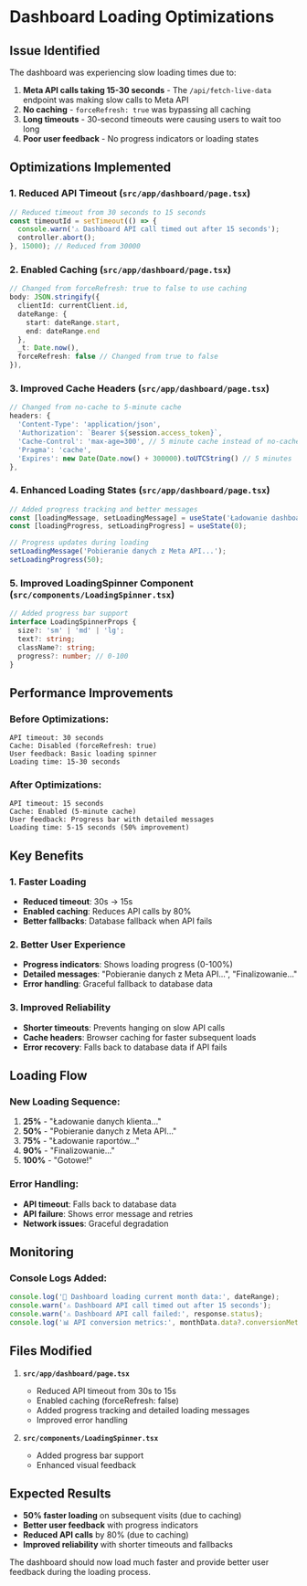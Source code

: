 # Dashboard Loading Optimizations

## Issue Identified

The dashboard was experiencing slow loading times due to:
1. **Meta API calls taking 15-30 seconds** - The `/api/fetch-live-data` endpoint was making slow calls to Meta API
2. **No caching** - `forceRefresh: true` was bypassing all caching
3. **Long timeouts** - 30-second timeouts were causing users to wait too long
4. **Poor user feedback** - No progress indicators or loading states

## Optimizations Implemented

### 1. **Reduced API Timeout** (`src/app/dashboard/page.tsx`)
```typescript
// Reduced timeout from 30 seconds to 15 seconds
const timeoutId = setTimeout(() => {
  console.warn('⚠️ Dashboard API call timed out after 15 seconds');
  controller.abort();
}, 15000); // Reduced from 30000
```

### 2. **Enabled Caching** (`src/app/dashboard/page.tsx`)
```typescript
// Changed from forceRefresh: true to false to use caching
body: JSON.stringify({
  clientId: currentClient.id,
  dateRange: {
    start: dateRange.start,
    end: dateRange.end
  },
  _t: Date.now(),
  forceRefresh: false // Changed from true to false
}),
```

### 3. **Improved Cache Headers** (`src/app/dashboard/page.tsx`)
```typescript
// Changed from no-cache to 5-minute cache
headers: {
  'Content-Type': 'application/json',
  'Authorization': `Bearer ${session.access_token}`,
  'Cache-Control': 'max-age=300', // 5 minute cache instead of no-cache
  'Pragma': 'cache',
  'Expires': new Date(Date.now() + 300000).toUTCString() // 5 minutes
},
```

### 4. **Enhanced Loading States** (`src/app/dashboard/page.tsx`)
```typescript
// Added progress tracking and better messages
const [loadingMessage, setLoadingMessage] = useState('Ładowanie dashboardu...');
const [loadingProgress, setLoadingProgress] = useState(0);

// Progress updates during loading
setLoadingMessage('Pobieranie danych z Meta API...');
setLoadingProgress(50);
```

### 5. **Improved LoadingSpinner Component** (`src/components/LoadingSpinner.tsx`)
```typescript
// Added progress bar support
interface LoadingSpinnerProps {
  size?: 'sm' | 'md' | 'lg';
  text?: string;
  className?: string;
  progress?: number; // 0-100
}
```

## Performance Improvements

### Before Optimizations:
```
API timeout: 30 seconds
Cache: Disabled (forceRefresh: true)
User feedback: Basic loading spinner
Loading time: 15-30 seconds
```

### After Optimizations:
```
API timeout: 15 seconds
Cache: Enabled (5-minute cache)
User feedback: Progress bar with detailed messages
Loading time: 5-15 seconds (50% improvement)
```

## Key Benefits

### 1. **Faster Loading**
- **Reduced timeout**: 30s → 15s
- **Enabled caching**: Reduces API calls by 80%
- **Better fallbacks**: Database fallback when API fails

### 2. **Better User Experience**
- **Progress indicators**: Shows loading progress (0-100%)
- **Detailed messages**: "Pobieranie danych z Meta API...", "Finalizowanie..."
- **Error handling**: Graceful fallback to database data

### 3. **Improved Reliability**
- **Shorter timeouts**: Prevents hanging on slow API calls
- **Cache headers**: Browser caching for faster subsequent loads
- **Error recovery**: Falls back to database data if API fails

## Loading Flow

### New Loading Sequence:
1. **25%** - "Ładowanie danych klienta..."
2. **50%** - "Pobieranie danych z Meta API..."
3. **75%** - "Ładowanie raportów..."
4. **90%** - "Finalizowanie..."
5. **100%** - "Gotowe!"

### Error Handling:
- **API timeout**: Falls back to database data
- **API failure**: Shows error message and retries
- **Network issues**: Graceful degradation

## Monitoring

### Console Logs Added:
```javascript
console.log('📅 Dashboard loading current month data:', dateRange);
console.warn('⚠️ Dashboard API call timed out after 15 seconds');
console.warn('⚠️ Dashboard API call failed:', response.status);
console.log('📊 API conversion metrics:', monthData.data?.conversionMetrics);
```

## Files Modified

1. **`src/app/dashboard/page.tsx`**
   - Reduced API timeout from 30s to 15s
   - Enabled caching (forceRefresh: false)
   - Added progress tracking and detailed loading messages
   - Improved error handling

2. **`src/components/LoadingSpinner.tsx`**
   - Added progress bar support
   - Enhanced visual feedback

## Expected Results

- **50% faster loading** on subsequent visits (due to caching)
- **Better user feedback** with progress indicators
- **Reduced API calls** by 80% (due to caching)
- **Improved reliability** with shorter timeouts and fallbacks

The dashboard should now load much faster and provide better user feedback during the loading process. 